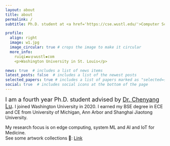 ```yaml
---
layout: about
title: about
permalink: /
subtitle: Ph.D. student at <a href='https://cse.wustl.edu/'>Computer Science & Engineering @ WashU</a>.

profile:
  align: right
  image: w1.jpg
  image_circular: true # crops the image to make it circular
  more_info: 
    ruiqi▪️w﹫wustl▪️com
    <p>Washington University in St. Louis</p>

news: true  # includes a list of news items
latest_posts: false  # includes a list of the newest posts
selected_papers: true # includes a list of papers marked as "selected={true}"
social: true  # includes social icons at the bottom of the page
---
```


<font size="4"> I am a fourth year Ph.D. student advised by <a href="https://www.cse.wustl.edu/~lu/" target="_blank">Dr. Chenyang Lu</a>.</font>
I joined Washington University in 2020. I earned my BSE degree in ECE and CE from University of Michigan, Ann Arbor and Shanghai Jiaotong University.
<br>
<div>
My research focus is on edge computing, system ML and AI and IoT for Medicine. 
<br>
<div>
<div>
See some artwork collections 🎨: <a href="https://gowustl-my.sharepoint.com/:p:/g/personal/ruiqi_w_wustl_edu/ETTwinfLm89PmKMkHNsyY_UBJq4tDWWxhOVAsHCDqchZVw?e=fnZpjb" target="_blank">Link</a>
<br>
<div>

<!-- https://gowustl-my.sharepoint.com/:p:/g/personal/ruiqi_w_wustl_edu/ETTwinfLm89PmKMkHNsyY_UBJq4tDWWxhOVAsHCDqchZVw?e=fnZpjb -->

<!-- Write your biography here. Tell the world about yourself. Link to your favorite [subreddit](http://reddit.com). You can put a picture in, too. The code is already in, just name your picture `prof_pic.jpg` and put it in the `img/` folder.

Put your address / P.O. box / other info right below your picture. You can also disable any of these elements by editing `profile` property of the YAML header of your `_pages/about.md`. Edit `_bibliography/papers.bib` and Jekyll will render your [publications page](/al-folio/publications/) automatically.

Link to your social media connections, too. This theme is set up to use [Font Awesome icons](http://fortawesome.github.io/Font-Awesome/) and [Academicons](https://jpswalsh.github.io/academicons/), like the ones below. Add your Facebook, Twitter, LinkedIn, Google Scholar, or just disable all of them. -->
